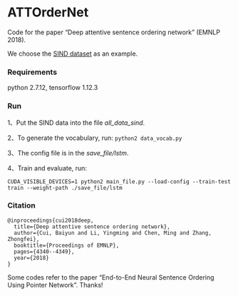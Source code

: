 # ATTOrderNet
Code for the paper “Deep attentive sentence ordering network” (EMNLP 2018). 

We choose the [SIND dataset](http://visionandlanguage.net/VIST/dataset.html) as an example. 

### Requirements
python 2.7.12, tensorflow 1.12.3

### Run
1、Put the SIND data into the file *all_data_sind*.  

2、To generate the vocabulary, run: 
``` python2 data_vocab.py ```  

3、The config file is in the *save_file/lstm*.  

4、Train and evaluate, run:
```
CUDA_VISIBLE_DEVICES=1 python2 main_file.py --load-config --train-test train --weight-path ./save_file/lstm
```

### Citation
```
@inproceedings{cui2018deep,
  title={Deep attentive sentence ordering network},
  author={Cui, Baiyun and Li, Yingming and Chen, Ming and Zhang, Zhongfei},
  booktitle={Proceedings of EMNLP},
  pages={4340--4349},
  year={2018}
}
```

Some codes refer to the paper “End-to-End Neural Sentence Ordering Using Pointer Network”. Thanks!
